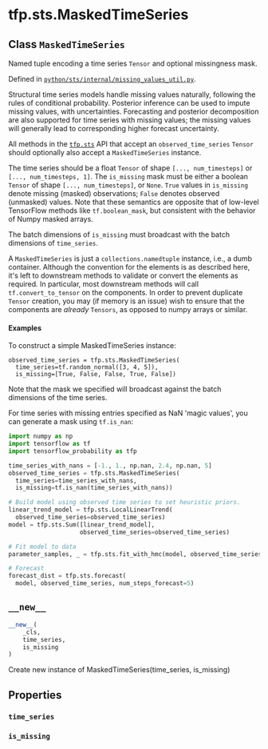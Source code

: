 <div itemscope itemtype="http://developers.google.com/ReferenceObject">
<meta itemprop="name" content="tfp.sts.MaskedTimeSeries" />
<meta itemprop="path" content="Stable" />
<meta itemprop="property" content="time_series"/>
<meta itemprop="property" content="is_missing"/>
<meta itemprop="property" content="__new__"/>
</div>

# tfp.sts.MaskedTimeSeries

## Class `MaskedTimeSeries`

Named tuple encoding a time series `Tensor` and optional missingness mask.





Defined in [`python/sts/internal/missing_values_util.py`](https://github.com/tensorflow/probability/tree/master/tensorflow_probability/python/sts/internal/missing_values_util.py).

<!-- Placeholder for "Used in" -->

Structural time series models handle missing values naturally, following the
rules of conditional probability. Posterior inference can be used to impute
missing values, with uncertainties. Forecasting and posterior decomposition
are also supported for time series with missing values; the missing values
will generally lead to corresponding higher forecast uncertainty.

All methods in the <a href="../../tfp/sts.md"><code>tfp.sts</code></a> API that accept an `observed_time_series`
`Tensor` should optionally also accept a `MaskedTimeSeries` instance.

The time series should be a float `Tensor` of shape `[..., num_timesteps]` or
`[..., num_timesteps, 1]`. The `is_missing` mask must be either a boolean
`Tensor` of shape `[..., num_timesteps]`, or `None`. `True` values in
`is_missing` denote missing (masked) observations; `False` denotes observed
(unmasked) values. Note that these semantics are opposite that of low-level
TensorFlow methods like `tf.boolean_mask`, but consistent with the behavior
of Numpy masked arrays.

The batch dimensions of `is_missing` must broadcast with the batch
dimensions of `time_series`.

A `MaskedTimeSeries` is just a `collections.namedtuple` instance, i.e., a dumb
container. Although the convention for the elements is as described here, it's
left to downstream methods to validate or convert the elements as required.
In particular, most downstream methods will call `tf.convert_to_tensor`
on the components. In order to prevent duplicate `Tensor` creation, you may
(if memory is an issue) wish to ensure that the components are *already*
`Tensors`, as opposed to numpy arrays or similar.

#### Examples

To construct a simple MaskedTimeSeries instance:

```
observed_time_series = tfp.sts.MaskedTimeSeries(
  time_series=tf.random_normal([3, 4, 5]),
  is_missing=[True, False, False, True, False])
```

Note that the mask we specified will broadcast against the batch dimensions of
the time series.

For time series with missing entries specified as NaN 'magic values', you can
generate a mask using `tf.is_nan`:

```python
import numpy as np
import tensorflow as tf
import tensorflow_probability as tfp

time_series_with_nans = [-1., 1., np.nan, 2.4, np.nan, 5]
observed_time_series = tfp.sts.MaskedTimeSeries(
  time_series=time_series_with_nans,
  is_missing=tf.is_nan(time_series_with_nans))

# Build model using observed time series to set heuristic priors.
linear_trend_model = tfp.sts.LocalLinearTrend(
  observed_time_series=observed_time_series)
model = tfp.sts.Sum([linear_trend_model],
                    observed_time_series=observed_time_series)

# Fit model to data
parameter_samples, _ = tfp.sts.fit_with_hmc(model, observed_time_series)

# Forecast
forecast_dist = tfp.sts.forecast(
  model, observed_time_series, num_steps_forecast=5)
```

<h2 id="__new__"><code>__new__</code></h2>

``` python
__new__(
    _cls,
    time_series,
    is_missing
)
```

Create new instance of MaskedTimeSeries(time_series, is_missing)



## Properties

<h3 id="time_series"><code>time_series</code></h3>



<h3 id="is_missing"><code>is_missing</code></h3>





